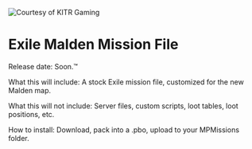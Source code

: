 ![Courtesy of KITR Gaming](http://kitrgaming.com/wp-content/uploads/2017/03/newheader.png)

# Exile Malden Mission File

Release date: 
Soon.™

What this will include:
A stock Exile mission file, customized for the new Malden map. 

What this will not include:
Server files, custom scripts, loot tables, loot positions, etc.

How to install:
Download, pack into a .pbo, upload to your MPMissions folder.
